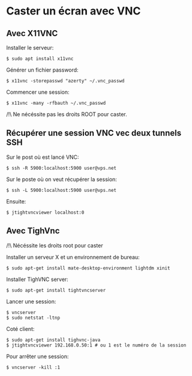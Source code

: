 # Caster un écran avec VNC

## Avec X11VNC

Installer le serveur:

	$ sudo apt install x11vnc

Générer un fichier password:

	$ x11vnc -storepasswd "azerty" ~/.vnc_passwd 

Commencer une session:

	$ x11vnc -many -rfbauth ~/.vnc_passwd  

/!\ Ne nécéssite pas les droits ROOT pour caster.

## Récupérer une session VNC vec deux tunnels SSH

Sur le post où est lancé VNC:

	$ ssh -R 5900:localhost:5900 user@vps.net 

Sur le poste où on veut récupérer la session:

	$ ssh -L 5900:localhost:5900 user@vps.net 

Ensuite:

	$ jtightvncviewer localhost:0 

## Avec TighVnc

/!\ Nécéssite les droits root pour caster

Installer un serveur X et un environnement de bureau:

	$ sudo apt-get install mate-desktop-environment lightdm xinit

Installer TighVNC server:

	$ sudo apt-get install tightvncserver 

Lancer une session:
	
	$ vncserver 
	$ sudo netstat -ltnp

Coté client:

	$ sudo apt-get install tighvnc-java
	$ jtightvncviewer 192.168.0.50:1 # ou 1 est le numéro de la session

Pour arrêter une session:

	$ vncserver -kill :1


